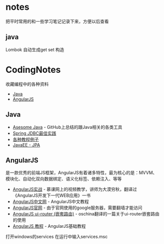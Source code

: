 # notes
把平时常用的和一些学习笔记记录下来，方便以后查看

## java
Lombok
自动生成get set 构造

# CodingNotes
收藏编程中的各种资料

- [Java](#java)
- [AngularJS](#angularjs)

## Java

* [Asesome Java](https://github.com/liufeng0103/awesome-java) - GitHub上总结的跟Java相关的各类工具
* [Spring JDBC最佳实践](http://www.open-open.com/lib/view/open1325676513734.html)
* [各种教程例子](http://www.tutorialspoint.com/index.htm)
* [JavaEE - JPA](http://blog.csdn.net/dm_vincent/article/details/52566964)

## AngularJS

是一款优秀的前端JS框架，AngularJS有着诸多特性，最为核心的是：MVVM、模块化、自动化双向数据绑定、语义化标签、依赖注入、等等

- [AngularJS实战](http://www.imooc.com/learn/156) - 慕课网上的视频教学，讲师为大漠穷秋，翻译过《AngularJS开发下一代WEB应用》一书
- [AngularJS中文网](http://www.apjs.net/) - AngularJS中文教程
- [AngularJS官网](http://angularjs.org/) - 由于官网使用的google服务器，需要翻墙才能访问
- [AngularJS ui-router (嵌套路由)](http://www.oschina.net/translate/angularjs-ui-router-nested-routes?print) - oschina翻译的一篇关于ui-router嵌套路由的使用
- [AngularJS 教程](http://www.runoob.com/angularjs/angularjs-tutorial.html) - AngularJS基础教程


打开windows的services
在运行中输入services.msc